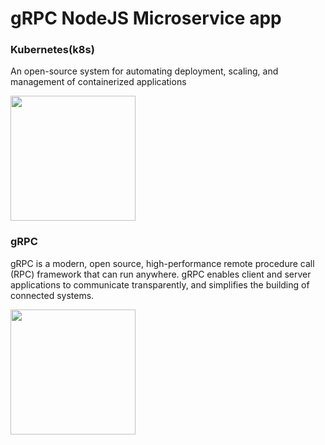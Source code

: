 # gRPC NodeJS Microservice app

### Kubernetes(k8s)
An open-source system for automating deployment, scaling, and management of containerized applications

<a href="https://kubernetes.io/"><img width="200" src="https://cncf-branding.netlify.com/img/projects/kubernetes/horizontal/color/kubernetes-horizontal-color.png" /></a>


### gRPC
gRPC is a modern, open source, high-performance remote procedure call (RPC) framework that can run anywhere. gRPC enables client and server applications to communicate transparently, and simplifies the building of connected systems.

<a href="https://grpc.io/"><img width="200" src="https://cncf-branding.netlify.com/img/projects/grpc/horizontal/color/grpc-horizontal-color.png" /></a>

